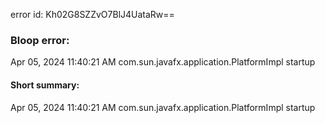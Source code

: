 error id: Kh02G8SZZvO7BlJ4UataRw==
### Bloop error:

Apr 05, 2024 11:40:21 AM com.sun.javafx.application.PlatformImpl startup
#### Short summary: 

Apr 05, 2024 11:40:21 AM com.sun.javafx.application.PlatformImpl startup